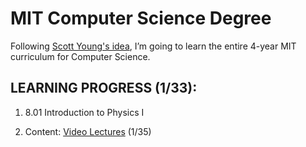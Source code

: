 # MIT Computer Science Degree

Following [Scott Young's idea](https://www.scotthyoung.com/blog/myprojects/mit-challenge-2/#1), I’m going to learn the entire 4-year MIT curriculum for Computer Science.
## LEARNING PROGRESS (1/33):

1. 8.01 Introduction to Physics I

  1. Content: [Video Lectures](https://www.youtube.com/watch?v=wWnfJ0-xXRE&list=PLyQSN7X0ro203puVhQsmCj9qhlFQ-As8e) (1/35)
